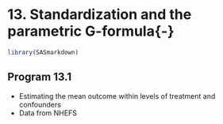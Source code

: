 # 13. Standardization and the parametric G-formula{-}


```r
library(SASmarkdown)
```

## Program 13.1

- Estimating the mean outcome within levels of treatment and confounders
- Data from NHEFS
